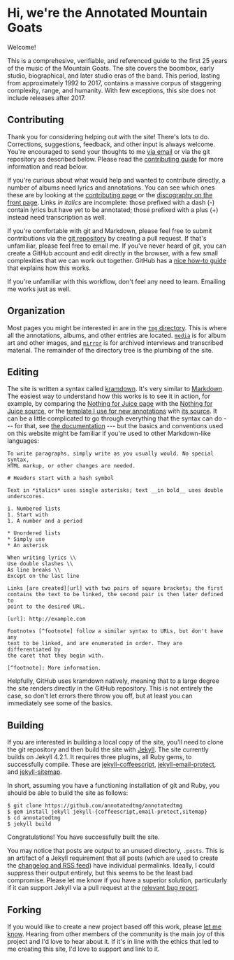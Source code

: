 # Hi, we're the Annotated Mountain Goats #

Welcome!

This is a comprehesive, verifiable, and referenced guide to the first 25 years
of the music of the Mountain Goats. The site covers the boombox, early studio,
biographical, and later studio eras of the band. This period, lasting from
approximately 1992 to 2017, contains a massive corpus of staggering
complexity, range, and humanity. With few exceptions, this site does not
include releases after 2017.

## Contributing ##

Thank you for considering helping out with the site! There's lots to do.
Corrections, suggestions, feedback, and other input is always welcome. You're
encouraged to send your thoughts to me [via email][contact] or via the git
repository as described below. Please read the [contributing guide][contrib]
for more information and read below.

[contact]: https://annotatedtmg.org/about.html#contact

If you're curious about what would help and wanted to contribute directly, a
number of albums need lyrics and annotations. You can see which ones these are
by looking at the [contributing page][contrib] or the [discography on the
front page][tamg]. Links *in italics* are incomplete: those prefixed with a
dash (-) contain lyrics but have yet to be annotated; those prefixed with a
plus (+) instead need transcription as well.

[contrib]:  https://github.com/annotatedtmg/annotatedtmg/blob/main/CONTRIBUTING.md
[tamg]:     https://annotatedtmg.org/index.html

If you're comfortable with git and Markdown, please feel free to submit
contributions via the [git repository][repo] by creating a pull request. If
that's unfamiliar, please feel free to email me. If you've never heard of git,
you can create a GitHub account and edit directly in the browser, with a few
small complexities that we can work out together. GitHub has a [nice how-to
guide][github-editing] that explains how this works.

[repo]:             https://github.com/annotatedtmg/annotatedtmg
[github-editing]:   https://docs.github.com/en/repositories/working-with-files/managing-files/editing-files

If you're unfamiliar with this workflow, don't feel any need to learn.
Emailing me works just as well.


## Organization ##

Most pages you might be interested in are in the [`tmg`
directory][github-tmg]. This is where all the annotations, albums, and other
entries are located. [`media`][github-media] is for album art and other
images, and [`mirror`][github-mirror] is for archived interviews and
transcribed material. The remainder of the directory tree is the plumbing of
the site.

[github-tmg]: https://github.com/annotatedtmg/annotatedtmg/tree/main/tmg
[github-media]: https://github.com/annotatedtmg/annotatedtmg/tree/main/media
[github-mirror]: https://github.com/annotatedtmg/annotatedtmg/tree/main/mirror


## Editing ##

The site is written a syntax called [kramdown][]. It's very similar to
[Markdown][]. The easiest way to understand how this works is to see it in
action, for example, by comparing the [Nothing for Juice page][nfj] with the
[Nothing for Juice source][nfj-source], or the [template I use for new
annotations][template] with [its source][template-source]. It can be a little
complicated to go through everything that the syntax can do --- for that, see
[the documentation][kramdown-syntax] --- but the basics and conventions used
on this website  might be familiar if you're used to other Markdown-like
languages:

[kramdown]:         https://kramdown.gettalong.org
[markdown]:         https://daringfireball.net/projects/markdown/
[nfj]:              https://annotatedtmg.org/nfj.html
[nfj-source]:       https://annotatedtmg.org/nfj-source.html
[template]:         https://annotatedtmg.org/template.html
[template-source]:  https://annotatedtmg.org/template-source.html
[kramdown-syntax]:  https://kramdown.gettalong.org/syntax.html

    To write paragraphs, simply write as you usually would. No special syntax,
    HTML markup, or other changes are needed.

    # Headers start with a hash symbol

    Text in *italics* uses single asterisks; text __in bold__ uses double
    underscores.

    1. Numbered lists
    1. Start with
    1. A number and a period

    * Unordered lists
    * Simply use
    * An asterisk

    When writing lyrics \\
    Use double slashes \\
    As line breaks \\
    Except on the last line

    Links [are created][url] with two pairs of square brackets; the first
    contains the text to be linked, the second pair is then later defined to
    point to the desired URL.

    [url]: http://example.com

    Footnotes [^footnote] follow a similar syntax to URLs, but don't have any
    text to be linked, and are enumerated in order. They are differentiated by
    the caret that they begin with.

    [^footnote]: More information.

Helpfully, GitHub uses kramdown natively, meaning that to a large degree the
site renders directly in the GitHub repository. This is not entirely the case,
so don't let errors there throw you off, but at least you can immediately see
some of the basics.


## Building ##

If you are interested in building a local copy of the site, you'll need to
clone the git repository and then build the site with [Jekyll]. The site
currently builds on Jekyll 4.2.1. It requires three plugins, all Ruby gems, to
successfully compile. These are [jekyll-coffeescript], [jekyll-email-protect],
and [jekyll-sitemap].

[jekyll]:               https://jekyllrb.com/
[jekyll-coffeescript]:  https://github.com/jekyll/jekyll-coffeescript
[jekyll-email-protect]: https://github.com/vwochnik/jekyll-email-protect
[jekyll-sitemap]:       https://github.com/jekyll/jekyll-sitemap

In short, assuming you have a functioning installation of git and Ruby, you
should be able to build the site as follows:

    $ git clone https://github.com/annotatedtmg/annotatedtmg
    $ gem install jekyll jekyll-{coffeescript,email-protect,sitemap}
    $ cd annotatedtmg
    $ jekyll build

Congratulations! You have successfully built the site.

You may notice that posts are output to an unused directory, `.posts`. This is
an artifact of a Jekyll requirement that all posts (which are used to create
the [changelog and RSS feed][changelog]) have individual permalinks. Ideally,
I could suppress their output entirely, but this seems to be the least bad
compromise. Please let me know if you have a superior solution, particularly
if it can support Jekyll via a pull request at the [relevant bug
report][jekyll-bug].

[changelog]:    https://annotatedtmg.org/changelog.html
[jekyll-bug]:   https://github.com/jekyll/jekyll/issues/8886


## Forking ##

If you would like to create a new project based off this work, please [let me
know][contact]. Hearing from other members of the community is the main joy
of this project and I'd love to hear about it. If it's in line with the ethics
that led to me creating this site, I'd love to support and link to it.
